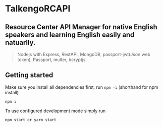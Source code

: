 # TalkengoRCAPI

## Resource Center API Manager for native English speakers and learning English easily and natuarlly. 

> Nodejs with Express, RestAPI, MongoDB, passport-jwt(Json web token), Passport, multer, bcryptjs. 

## Getting started

Make sure you install all dependencies first, run `npm -i` (shorthand for npm install)

```
npm i
```

To use configured development mode simply run

```
npm start or yarn start
```


